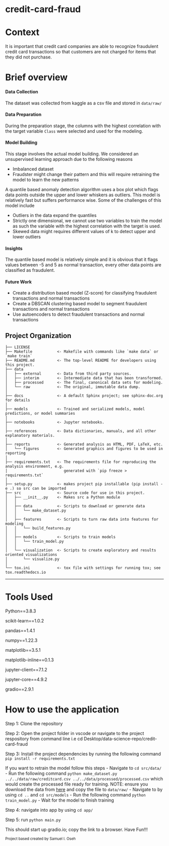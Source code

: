 credit-card-fraud
==============================

Context 
==============================
It is important that credit card companies are able to recognize fraudulent credit card transactions so that customers are not charged for items that they did not purchase. 

Brief overview
==============================
#### Data Collection
The dataset was collected from kaggle as a csv file and stored in `data/raw/`

#### Data Preparation
During the preparation stage, the columns with the highest correlation with the target variable `Class` were selected 
and used for the modeling. 

#### Model Building
This stage involves the actual model building. We considered an unsupervised learning approach due to the following reasons
- Imbalanced dataset
- Fraudster might change their pattern and this will require retraining the model to learn the new patterns

A quantile based anomaly detection algorithm uses a box plot which flags data points outside the upper and lower whiskers as outliers. This model is relatively fast but suffers performance wise. Some of the challenges of this model include

- Outliers in the data expand the quantiles
- Strictly one dimensional, we cannot use two variables to train the model as such the variable with the highest correlation with the target is used.
- Skewed data might requires different values of k to detect upper and lower outliers

#### Insights
The quantile based model is relatively simple and it is obvious that it flags values between -5 and 5 as normal transaction, every other data points are classified as fraudulent.

#### Future Work
- Create a distribution based model (Z-score) for classifying fraudulent transactions and normal transactions
- Create a DBSCAN clustering based model to segment fraudulent transactions and normal transactions
- Use autoencoders to detect fraudulent transactions and normal transactions

Project Organization
------------

    ├── LICENSE
    ├── Makefile           <- Makefile with commands like `make data` or `make train`
    ├── README.md          <- The top-level README for developers using this project.
    ├── data
    │   ├── external       <- Data from third party sources.
    │   ├── interim        <- Intermediate data that has been transformed.
    │   ├── processed      <- The final, canonical data sets for modeling.
    │   └── raw            <- The original, immutable data dump.
    │
    ├── docs               <- A default Sphinx project; see sphinx-doc.org for details
    │
    ├── models             <- Trained and serialized models, model predictions, or model summaries
    │
    ├── notebooks          <- Jupyter notebooks.
    │
    ├── references         <- Data dictionaries, manuals, and all other explanatory materials.
    │
    ├── reports            <- Generated analysis as HTML, PDF, LaTeX, etc.
    │   └── figures        <- Generated graphics and figures to be used in reporting
    │
    ├── requirements.txt   <- The requirements file for reproducing the analysis environment, e.g.
    │                         generated with `pip freeze > requirements.txt`
    │
    ├── setup.py           <- makes project pip installable (pip install -e .) so src can be imported
    ├── src                <- Source code for use in this project.
    │   ├── __init__.py    <- Makes src a Python module
    │   │
    │   ├── data           <- Scripts to download or generate data
    │   │   └── make_dataset.py
    │   │
    │   ├── features       <- Scripts to turn raw data into features for modeling
    │   │   └── build_features.py
    │   │
    │   ├── models         <- Scripts to train models
    │   │   └── train_model.py
    │   │
    │   └── visualization  <- Scripts to create exploratory and results oriented visualizations
    │       └── visualize.py
    │
    └── tox.ini            <- tox file with settings for running tox; see tox.readthedocs.io


--------

Tools Used
==============================
Python==3.8.3

scikit-learn==1.0.2

pandas==1.4.1

numpy==1.22.3

matplotlib==3.5.1

matplotlib-inline==0.1.3

jupyter-client==7.1.2

jupyter-core==4.9.2

gradio==2.9.1

How to use the application
==============================

Step 1: Clone the repository

Step 2: Open the project folder in vscode or navigate to the project respository from command line i.e cd Desktop/data-science-repo/credit-card-fraud

Step 3: Install the project dependencies by running the following command `pip install -r requirements.txt`

If you want to retrain the model follow this steps
    - Navigate to `cd src/data/`
    - Run the following command `python make_dataset.py ../../data/raw/creditcard.csv ../../data/processed/processed.csv` which would create the processed file ready for training. NOTE: ensure you download the data from [here](https://www.kaggle.com/datasets/mlg-ulb/creditcardfraud) and copy the file to `data/raw/`
    - Navigate to by using `cd ..` and `cd src/models`
    - Run the following command `python train_model.py`
    - Wait for the model to finish training

Step 4: navigate into app by using `cd app/`

Step 5: run `python main.py`

This should start up gradio.io; copy the link to a browser. Have Fun!!!

<p><small>Project based created by Samuel I. Oseh</small></p>
